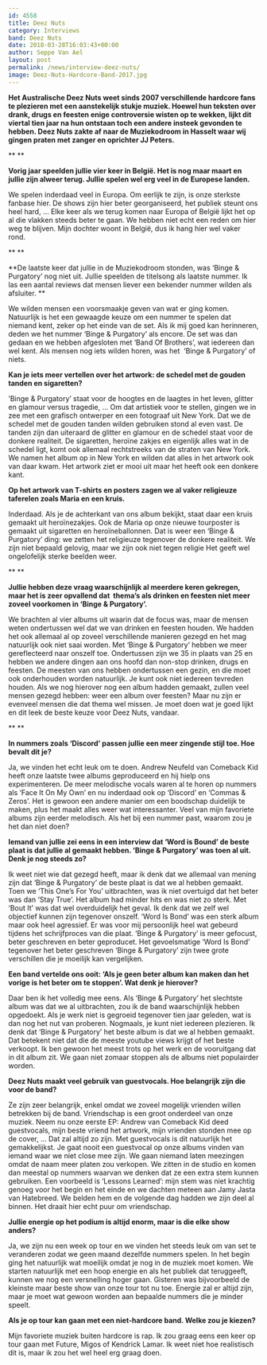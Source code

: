 ```yaml
---
id: 4558
title: Deez Nuts
category: Interviews
band: Deez Nuts
date: 2018-03-28T16:03:43+00:00
author: Seppe Van Ael
layout: post
permalink: /news/interview-deez-nuts/
image: Deez-Nuts-Hardcore-Band-2017.jpg
---
```

**Het Australische Deez Nuts weet sinds 2007 verschillende hardcore fans te plezieren met een aanstekelijk stukje muziek. Hoewel hun teksten over drank, drugs en feesten enige controversie wisten op te wekken, lijkt dit viertal tien jaar na hun ontstaan toch een andere insteek gevonden te hebben. Deez Nuts zakte af naar de Muziekodroom in Hasselt waar wij gingen praten met zanger en oprichter JJ Peters.**

** **

**Vorig jaar speelden jullie vier keer in België. Het is nog maar maart en jullie zijn alweer terug. Jullie spelen wel erg veel in de Europese landen.**

We spelen inderdaad veel in Europa. Om eerlijk te zijn, is onze sterkste fanbase hier. De shows zijn hier beter georganiseerd, het publiek steunt ons heel hard, … Elke keer als we terug komen naar Europa of België lijkt het op al die vlakken steeds beter te gaan. We hebben niet echt een reden om hier weg te blijven. Mijn dochter woont in België, dus ik hang hier wel vaker rond.

** **

**De laatste keer dat jullie in de Muziekodroom stonden, was ‘Binge & Purgatory’ nog niet uit. Jullie speelden de titelsong als laatste nummer. Ik las een aantal reviews dat mensen liever een bekender nummer wilden als afsluiter. ** 

We wilden mensen een voorsmaakje geven van wat er ging komen. Natuurlijk is het een gewaagde keuze om een nummer te spelen dat niemand kent, zeker op het einde van de set. Als ik mij goed kan herinneren, deden we het nummer ‘Binge & Purgatory’ als encore. De set was dan gedaan en we hebben afgesloten met ‘Band Of Brothers’, wat iedereen dan wel kent. Als mensen nog iets wilden horen, was het  ‘Binge & Purgatory’ of niets.

**Kan je iets meer vertellen over het artwork: de schedel met de gouden tanden en sigaretten?**

‘Binge & Purgatory’ staat voor de hoogtes en de laagtes in het leven, glitter en glamour versus tragedie, &#8230; Om dat artistiek voor te stellen, gingen we in zee met een grafisch ontwerper en een fotograaf uit New York. Dat we de schedel met de gouden tanden wilden gebruiken stond al even vast. De tanden zijn dan uiteraard de glitter en glamour en de schedel staat voor de donkere realiteit. De sigaretten, heroïne zakjes en eigenlijk alles wat in de schedel ligt, komt ook allemaal rechtstreeks van de straten van New York. We namen het album op in New York en wilden dat alles in het artwork ook van daar kwam. Het artwork ziet er mooi uit maar het heeft ook een donkere kant.

**Op het artwork van T-shirts en posters zagen we al vaker religieuze taferelen zoals Maria en een kruis.** 

Inderdaad. Als je de achterkant van ons album bekijkt, staat daar een kruis gemaakt uit heroïnezakjes. Ook de Maria op onze nieuwe tourposter is gemaakt uit sigaretten en heroïneballonnen. Dat is weer een ‘Binge & Purgatory’ ding: we zetten het religieuze tegenover de donkere realiteit. We zijn niet bepaald gelovig, maar we zijn ook niet tegen religie Het geeft wel ongelofelijk sterke beelden weer.

** **

**Jullie hebben deze vraag waarschijnlijk al meerdere keren gekregen, maar het is zeer opvallend dat  thema’s als drinken en feesten niet meer zoveel voorkomen in ‘Binge & Purgatory’.**

We brachten al vier albums uit waarin dat de focus was, maar de mensen weten ondertussen wel dat we van drinken en feesten houden. We hadden het ook allemaal al op zoveel verschillende manieren gezegd en het mag natuurlijk ook niet saai worden. Met ‘Binge & Purgatory’ hebben we meer gereflecteerd naar onszelf toe. Ondertussen zijn we 35 in plaats van 25 en hebben we andere dingen aan ons hoofd dan non-stop drinken, drugs en feesten. De meesten van ons hebben ondertussen een gezin, en die moet ook onderhouden worden natuurlijk. Je kunt ook niet iedereen tevreden houden. Als we nog hierover nog een album hadden gemaakt, zullen veel mensen gezegd hebben: weer een album over feesten? Maar nu zijn er evenveel mensen die dat thema wel missen. Je moet doen wat je goed lijkt en dit leek de beste keuze voor Deez Nuts, vandaar.

** **

**In nummers zoals ‘Discord’ passen jullie een meer zingende stijl toe. Hoe bevalt dit je?**

Ja, we vinden het echt leuk om te doen. Andrew Neufeld van Comeback Kid heeft onze laatste twee albums geproduceerd en hij hielp ons experimenteren. De meer melodische vocals waren al te horen op nummers als ‘Face It On My Own’ en nu inderdaad ook op ‘Discord’ en ‘Commas & Zeros’. Het is gewoon een andere manier om een boodschap duidelijk te maken, plus het maakt alles weer wat interessanter. Veel van mijn favoriete albums zijn eerder melodisch. Als het bij een nummer past, waarom zou je het dan niet doen?

**Iemand van jullie zei eens in een interview dat ‘Word is Bound’ de beste plaat is dat jullie al gemaakt hebben. ‘Binge & Purgatory’ was toen al uit. Denk je nog steeds zo?**

Ik weet niet wie dat gezegd heeft, maar ik denk dat we allemaal van mening zijn dat ‘Binge & Purgatory’ de beste plaat is dat we al hebben gemaakt. Toen we ‘This One’s For You’ uitbrachten, was ik niet overtuigd dat het beter was dan ‘Stay True’. Het album had minder hits en was niet zo sterk. Met ‘Bout It’ was dat wel overduidelijk het geval. Ik denk dat we zelf wel objectief kunnen zijn tegenover onszelf. ‘Word Is Bond’ was een sterk album maar ook heel agressief. Er was voor mij persoonlijk heel wat gebeurd tijdens het schrijfproces van die plaat. ‘Binge & Purgatory’ is meer gefocust, beter geschreven en beter geproducet. Het gevoelsmatige ‘Word Is Bond’ tegenover het beter geschreven ‘Binge & Purgatory’ zijn twee grote verschillen die je moeilijk kan vergelijken.

**Een band vertelde ons ooit: ‘Als je geen beter album kan maken dan het vorige is het beter om te stoppen’. Wat denk je hierover?**

Daar ben ik het volledig mee eens. Als ‘Binge & Purgatory’ het slechtste album was dat we al uitbrachten, zou ik de band waarschijnlijk hebben opgedoekt. Als je werk niet is gegroeid tegenover tien jaar geleden, wat is dan nog het nut van proberen. Nogmaals, je kunt niet iedereen plezieren. Ik denk dat ‘Binge & Purgatory’ het beste album is dat we al hebben gemaakt. Dat betekent niet dat die de meeste youtube views krijgt of het beste verkoopt. Ik ben gewoon het meest trots op het werk en de vooruitgang dat in dit album zit. We gaan niet zomaar stoppen als de albums niet populairder worden.

**Deez Nuts maakt veel gebruik van guestvocals. Hoe belangrijk zijn die voor de band?**

Ze zijn zeer belangrijk, enkel omdat we zoveel mogelijk vrienden willen betrekken bij de band. Vriendschap is een groot onderdeel van onze muziek. Neem nu onze eerste EP: Andrew van Comeback Kid deed guestvocals, mijn beste vriend het artwork, mijn vrienden stonden mee op de cover, … Dat zal altijd zo zijn. Met guestvocals is dit natuurlijk het gemakkelijkst. Je gaat nooit een guestvocal op onze albums vinden van iemand waar we niet close mee zijn. We gaan niemand laten meezingen omdat de naam meer platen zou verkopen. We zitten in de studio en komen dan meestal op nummers waarvan we denken dat ze een extra stem kunnen gebruiken. Een voorbeeld is ‘Lessons Learned’: mijn stem was niet krachtig genoeg voor het begin en het einde en we dachten meteen aan Jamy Jasta van Hatebreed. We belden hem en de volgende dag hadden we zijn deel al binnen. Het draait hier echt puur om vriendschap.

**Jullie energie op het podium is altijd enorm, maar is die elke show anders?**

Ja, we zijn nu een week op tour en we vinden het steeds leuk om van set te veranderen zodat we geen maand dezelfde nummers spelen. In het begin ging het natuurlijk wat moeilijk omdat je nog in de muziek moet komen. We starten natuurlijk met een hoop energie en als het publiek dat teruggeeft, kunnen we nog een versnelling hoger gaan. Gisteren was bijvoorbeeld de kleinste maar beste show van onze tour tot nu toe. Energie zal er altijd zijn, maar je moet wat gewoon worden aan bepaalde nummers die je minder speelt.

**Als je op tour kan gaan met een niet-hardcore band. Welke zou je kiezen?**

Mijn favoriete muziek buiten hardcore is rap. Ik zou graag eens een keer op tour gaan met Future, Migos of Kendrick Lamar. Ik weet niet hoe realistisch dit is, maar ik zou het wel heel erg graag doen.
